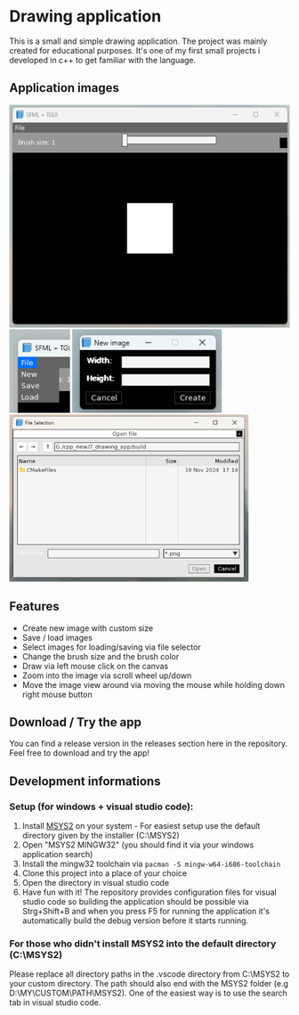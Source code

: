 # Drawing application
This is a small and simple drawing application. The project was mainly created for educational purposes. It's one of my first small projects i developed in c++ to get familiar with the language.

## Application images

<img src="doc/images/main.png" height="400">

<img src="doc/images/menu.png" height="150">
<img src="doc/images/new-image-dialog.png" height="150">

<img src="doc/images/file-selector.png" height="300">

## Features
- Create new image with custom size
- Save / load images
- Select images for loading/saving via file selector
- Change the brush size and the brush color
- Draw via left mouse click on the canvas
- Zoom into the image via scroll wheel up/down 
- Move the image view around via moving the mouse while holding down right mouse button

## Download / Try the app
You can find a release version in the releases section here in the repository. Feel free to download and try the app!

## Development informations
### Setup (for windows + visual studio code):
1. Install [MSYS2](https://www.msys2.org/) on your system - For easiest setup use the default directory given by the installer (C:\MSYS2)
2. Open "MSYS2 MINGW32" (you should find it via your windows application search)
3. Install the mingw32 toolchain via `pacman -S mingw-w64-i686-toolchain`
4. Clone this project into a place of your choice
5. Open the directory in visual studio code
6. Have fun with it! The repository provides configuration files for visual studio code so building the application should be possible via Strg+Shift+B and when you press F5 for running the application it's automatically build the debug version before it starts running.

### For those who didn't install MSYS2 into the default directory (C:\MSYS2)
Please replace all directory paths in the .vscode directory from C:\MSYS2 to your custom directory. The path should also end with the MSYS2 folder (e.g D:\MY\CUSTOM\PATH\MSYS2). One of the easiest way is to use the search tab in visual studio code.
